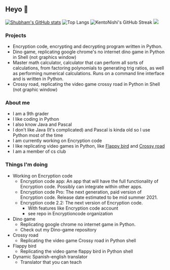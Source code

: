 ## Heyo 👋

[![Shubham's GitHub stats](https://github-readme-stats.vercel.app/api?username=skparab1)](https://github.com/skparab1/github-readme-stats)
![Top Langs](https://github-readme-stats.vercel.app/api/top-langs/?username=skparab1)
![KentoNishi's GitHub Streak](https://github-readme-streak-stats.herokuapp.com/?user=skparab1)
![](https://visitor-badge.laobi.icu/badge?page_id=skparab1.skparab1)

### Projects
  - Encryption code, encrypting and decrypting program written in Python.
  - Dino game, replicating google chrome's no internet dino game in Python in Shell (not graphics window)
  - Master math calculator, calculator that can perform all sorts of calculations, from factoring polynomials to generating trig ratios, as well as performing numerical calculations. Runs on a command line interface and is written in Python.
  - Crossy road, replicating the video game crossy road in Python in Shell (not graphic window)

### About me
  - I am a 9th grader
  - I like coding in Python
  - I also know Java and Pascal
  - I don't like Java (It's complicated) and Pascal is kinda old so I use Python most of the time
  - I am currently working on Encryption code
  - I like replicating video games in Python, like [Flappy bird](github.com/skparab1/flappy-bird) and [Crossy road](github.com//skparab1/crossy-road)
  - I am a member of cs club

### Things I'm doing
  - Working on Encryption code
    - Encryption code app: An app that will have the full functionality of Encryption code. Possibly can integrate within other apps.
    - Encryption code Pro: The next generation, paid version of Encryption code. Release date estimated to be mid summer 2021.
    - Encryption code 2.2: The next version of Encryption code.
      - With features like Encryption code account
      - see repo in Encryptioncode organization
 - Dino game
    - Replicating google chrome no internet game in Python.
    - Check out my Dino-game repository
 - Crossy road
    - Replicating the video game Crossy road in Python shell
 - Flappy bird
    - Replicating the video game flappy bird in Python shell
 - Dynamic Spanish-english translator
    - Translator that you can teach
